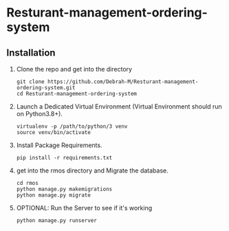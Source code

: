 # Resturant-management-ordering-system

## Installation

1. Clone the repo and get into the directory

    ```code
    git clone https://github.com/Debrah-M/Resturant-management-ordering-system.git
    cd Resturant-management-ordering-system
    ```

2. Launch a Dedicated Virtual Environment  (Virtual Environment should run on Python3.8+).

    ```code
    virtualenv -p /path/to/python/3 venv
    source venv/bin/activate
    ```

3. Install Package Requirements.

    ```code
    pip install -r requirements.txt
    ```

2. get into the rmos directory and Migrate the database.

    ```code
    cd rmos
    python manage.py makemigrations
    python manage.py migrate
    ```

4. OPTIONAL: Run the Server to see if it's working

    ```code
    python manage.py runserver
    ```
